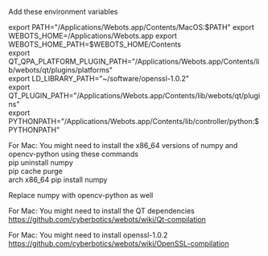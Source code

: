 Add these environment variables

export PATH="/Applications/Webots.app/Contents/MacOS:$PATH"  
export WEBOTS_HOME=/Applications/Webots.app  
export WEBOTS_HOME_PATH=$WEBOTS_HOME/Contents  
export QT_QPA_PLATFORM_PLUGIN_PATH="/Applications/Webots.app/Contents/lib/webots/qt/plugins/platforms"  
export LD_LIBRARY_PATH="~/software/openssl-1.0.2"  
export QT_PLUGIN_PATH="/Applications/Webots.app/Contents/lib/webots/qt/plugins"  
export PYTHONPATH="/Applications/Webots.app/Contents/lib/controller/python:$PYTHONPATH"  


For Mac: You might need to install the x86_64 versions of numpy and opencv-python using these commands  
pip uninstall numpy  
pip cache purge  
arch x86_64 pip install numpy  

Replace numpy with opencv-python as well  

For Mac: You might need to install the QT dependencies  
https://github.com/cyberbotics/webots/wiki/Qt-compilation  

For Mac: You might need to install openssl-1.0.2  
https://github.com/cyberbotics/webots/wiki/OpenSSL-compilation  
